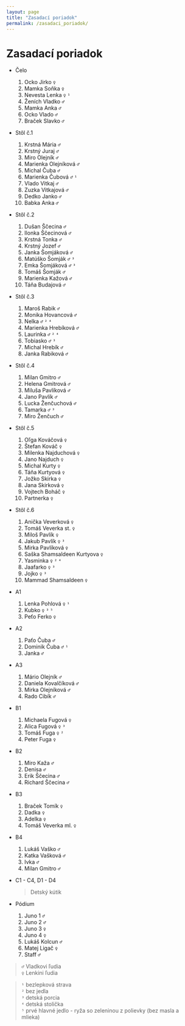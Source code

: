 ```yaml
---
layout: page
title: "Zasadací poriadok"
permalink: /zasadaci_poriadok/
---
```


# Zasadací poriadok

* Čelo

  1.  Ocko Jirko `♀`
  2.  Mamka Soňka `♀`
  3.  Nevesta Lenka `♀` `¹`
  4.  Ženích Vladko `♂`
  5.  Mamka Anka `♂`
  6.  Ocko Vlado `♂`
  7.  Braček Slavko `♂`

* Stôl č.1

  1.  Krstná Mária `♂`
  2.  Krstný Juraj `♂`
  3.  Miro Olejník `♂`
  4.  Marienka Olejníková `♂`
  5.  Michal Čuba `♂`
  6.  Marienka Čubová `♂` `¹`
  7.  Vlado Vitkaj `♂`
  8.  Zuzka Vitkajová `♂`
  9.  Dedko Janko `♂`
  10. Babka Anka `♂`

* Stôl č.2

  1.  Dušan Ščecina `♂`
  2.  Ilonka Ščecinová `♂`
  3.  Krstná Tonka `♂`
  4.  Krstný Jozef `♂`
  5.  Janka Šomjáková `♂`
  6.  Matúško Šomják `♂` `³`
  7.  Emka Šomjáková `♂` `³`
  8.  Tomáš Šomják `♂`
  9.  Marienka Kažová `♂`
  10. Táňa Budajová `♂`

* Stôl č.3

  1.  Maroš Rabik `♂`
  2.  Monika Hovancová `♂`
  3.  Nelka `♂` `²` `⁴`
  4.  Marienka Hrebíková `♂`
  5.  Laurinka `♂` `²` `⁴`
  6.  Tobiasko `♂` `³`
  7.  Michal Hrebík `♂`
  8.  Janka Rabiková `♂`

* Stôl č.4

  1.  Milan Gmitro `♂`
  2.  Helena Gmitrová `♂`
  3.  Miluša Pavlíková `♂`
  4.  Jano Pavlík `♂`
  5.  Lucka Ženčuchová `♂`
  6.  Tamarka `♂` `³`
  7.  Miro Ženčuch `♂`

* Stôl č.5

  1.  Oľga Kováčová `♀`
  2.  Štefan Kováč `♀`
  3.  Milenka Najduchová `♀`
  4.  Jano Najduch `♀`
  5.  Michal Kurty `♀`
  6.  Táňa Kurtyová `♀`
  7.  Jožko Skirka `♀`
  8.  Jana Skirková `♀`
  9.  Vojtech Boháč `♀`
  10. Partnerka `♀`

* Stôl č.6

  1.  Anička Veverková `♀`
  2.  Tomáš Veverka st. `♀`
  3.  Miloš Pavlík `♀`
  4.  Jakub Pavlík `♀` `³`
  5.  Mirka Pavlíková `♀`
  6.  Saška Shamsaldeen Kurtyova `♀`
  7.  Yasminka `♀` `²` `⁴`
  8.  Jaafarko `♀` `³`
  9.  Jojko `♀` `³`
  10. Mammad Shamsaldeen `♀`

* A1

  1.  Lenka Pohlová `♀` `¹`
  2.  Kubko `♀` `³` `⁵`
  3.  Peťo Ferko `♀`

* A2

  1.  Paťo Čuba `♂`
  2.  Dominik Čuba `♂` `¹`
  3.  Janka `♂`

* A3

  1.  Mário Olejník `♂`
  2.  Daniela Kovalčíková `♂`
  3.  Mirka Olejníková `♂`
  4.  Rado Cibík `♂`

* B1

  1.  Michaela Fugová `♀`
  2.  Alica Fugová `♀` `³`
  3.  Tomáš Fuga `♀` `²`
  4.  Peter Fuga `♀`

* B2

  1.  Miro Kaža `♂`
  2.  Denisa `♂`
  3.  Erik Ščecina `♂`
  4.  Richard Ščecina `♂`

* B3

  1.  Braček Tomík `♀`
  2.  Dadka `♀`
  3.  Adelka `♀`
  4.  Tomáš Veverka ml. `♀`

* B4

  1.  Lukáš Vaško `♂`
  2.  Katka Vašková `♂`
  3.  Ivka `♂`
  4.  Milan Gmitro `♂`

* C1 - C4, D1 - D4

  > Detský kútik

* Pódium

  1.  Juno 1 `♂`
  2.  Juno 2 `♂`
  3.  Juno 3 `♀`
  4.  Juno 4 `♀`
  5.  Lukáš Kolcun `♂`
  6.  Matej Ligač `♀`
  7.  Staff `♂`

> `♂` Vladkovi ľudia  
> `♀` Lenkini ľudia

> `¹` bezlepková strava  
> `²` bez jedla  
> `³` detská porcia  
> `⁴` detská stolička  
> `⁵` prvé hlavné jedlo - ryža so zeleninou z polievky (bez masla a mlieka)
